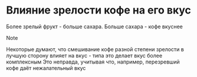 # Влияние зрелости кофе на его вкус
Более зрелый фрукт - больше сахара. Больше сахара - кофе вкуснее

> [!NOTE]
> Некоторые думают, что смешивание кофе разной степени зрелости в лучшую сторону влияет на вкус - типа это делает вкус более комплексным
> Это неправда, учитывая что, например, перезревший кофе даёт нежалательный вкус